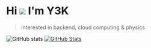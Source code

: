 # Hi ![](https://user-images.githubusercontent.com/18350557/176309783-0785949b-9127-417c-8b55-ab5a4333674e.gif) I'm Y3K

>interested in backend, cloud computing & physics

![GitHub stats](https://github-readme-stats.vercel.app/api?username=Y3K-dev&hide_border=true&count_private=true&theme=onedark&show_icons=true)
[![GitHub Stats](https://github-readme-streak-stats.herokuapp.com?user=Y3K-dev&theme=onedark&hide_border=true)](https://git.io/streak-stats)
